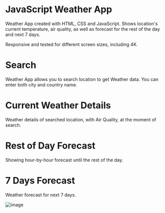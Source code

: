 
# JavaScript Weather App
Weather App created with HTML, CSS and JavaScript.
Shows location's current temperature, air quality, as well as forecast for the rest of the day and next 7 days.

Responsive and tested for different screen sizes, including 4K.

# Search
Weather App allows you to search location to get Weather data. You can enter both city and country name.

# Current Weather Details
Weather details of searched location, with Air Quality, at the moment of search.

# Rest of Day Forecast
Showing hour-by-hour forecast until the rest of the day.

# 7 Days Forecast
Weather forecast for next 7 days.

![image](https://user-images.githubusercontent.com/125219883/221366779-ad137b0e-84a3-4397-b848-1b93e5c6ad0f.png)
